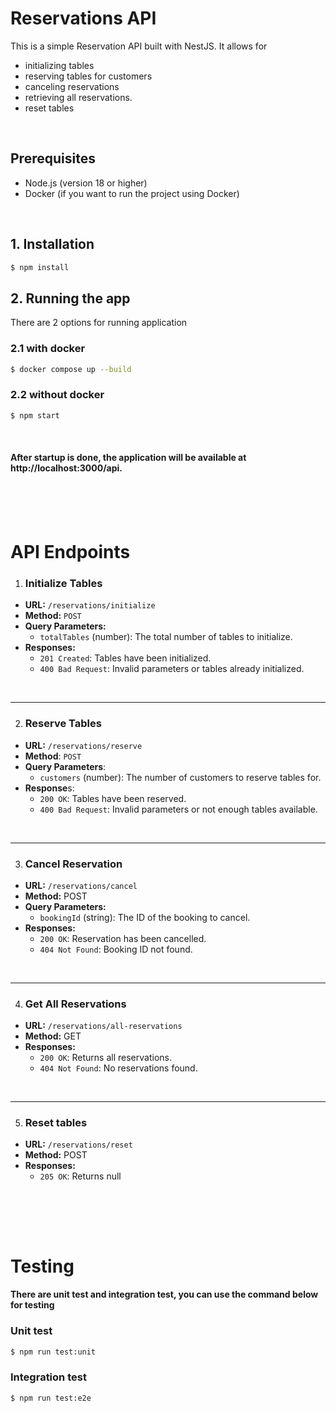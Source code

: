 # Reservations API
This is a simple Reservation API built with NestJS. It allows for 
- initializing tables
- reserving tables for customers
- canceling reservations
- retrieving all reservations.
- reset tables

<br>

## Prerequisites
- Node.js (version 18 or higher)
- Docker (if you want to run the project using Docker)

<br> 

## 1. Installation

```bash
$ npm install
```

## 2. Running the app

There are 2 options for running application 

### 2.1 with docker
```bash
$ docker compose up --build
```

### 2.2 without docker
```bash
$ npm start
```


<br>

#### After startup is done, the application will be available at http://localhost:3000/api.

<br> 
<br> 
<br> 


# API Endpoints



1. ### Initialize Tables
- **URL:** `/reservations/initialize`
- **Method:** `POST`
- **Query Parameters:**
  - `totalTables` (number): The total number of tables to initialize.
- **Responses:**
  - `201 Created`: Tables have been initialized.
  - `400 Bad Request`: Invalid parameters or tables already initialized.

<br>

---

2. ### Reserve Tables 

- **URL:** `/reservations/reserve`
- **Method**: `POST`
- **Query Parameters**:
  - `customers` (number): The number of customers to reserve tables for.
- **Response**s:
  - `200 OK`: Tables have been reserved.
  - `400 Bad Request`: Invalid parameters or not enough tables available.

<br>

---

3. ### Cancel Reservation

- **URL:** `/reservations/cancel`
- **Method:** POST
- **Query Parameters:**
  - `bookingId` (string): The ID of the booking to cancel.
- **Responses:**
  - `200 OK`: Reservation has been cancelled.
  - `404 Not Found`: Booking ID not found.

<br>

---

4. ### Get All Reservations

- **URL:** `/reservations/all-reservations`
- **Method:** GET
- **Responses:**
  - `200 OK`: Returns all reservations.
  - `404 Not Found`: No reservations found.

<br>

---

5. ### Reset tables

- **URL:** `/reservations/reset`
- **Method:** POST
- **Responses:**
  - `205 OK`: Returns null
<br>

<br><br>

# Testing

#### There are unit test and integration test, you can use the command below for testing


### Unit test
```bash
$ npm run test:unit
```

### Integration test
```bash
$ npm run test:e2e
```

<br>

<br><br>